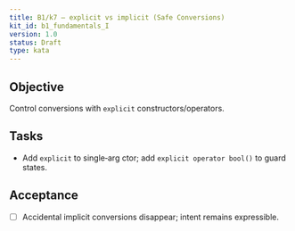 ```yaml
---
title: B1/k7 — explicit vs implicit (Safe Conversions)
kit_id: b1_fundamentals_I
version: 1.0
status: Draft
type: kata
---
```

## Objective
Control conversions with `explicit` constructors/operators.
## Tasks
- Add `explicit` to single‑arg ctor; add `explicit operator bool()` to guard states.
## Acceptance
- [ ] Accidental implicit conversions disappear; intent remains expressible.